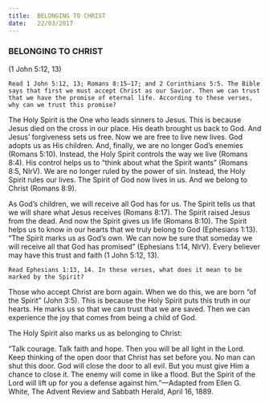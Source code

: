 ```yaml
---
title:  BELONGING TO CHRIST
date:   22/03/2017
---
```


### BELONGING TO CHRIST

(1 John 5:12, 13)

`Read 1 John 5:12, 13; Romans 8:15–17; and 2 Corinthians 5:5. The Bible says that first we must accept Christ as our Savior. Then we can trust that we have the promise of eternal life. According to these verses, why can we trust this promise?`

The Holy Spirit is the One who leads sinners to Jesus. This is because Jesus died on the cross in our place. His death brought us back to God. And Jesus’ forgiveness sets us free. Now we are free to live new lives. God adopts us as His children. And, finally, we are no longer God’s enemies (Romans 5:10). Instead, the Holy Spirit controls the way we live (Romans 8:4). His control helps us to “think about what the Spirit wants” (Romans 8:5, NIrV). We are no longer ruled by the power of sin. Instead, the Holy Spirit rules our lives. The Spirit of God now lives in us. And we belong to Christ (Romans 8:9). 

As God’s children, we will receive all God has for us. The Spirit tells us that we will share what Jesus receives (Romans 8:17). The Spirit raised Jesus from the dead. And now the Spirit gives us life (Romans 8:10). The Spirit helps us to know in our hearts that we truly belong to God (Ephesians 1:13). “The Spirit marks us as God’s own. We can now be sure that someday we will receive all that God has promised” (Ephesians 1:14, NIrV). Every believer may have this trust and faith (1 John 5:12, 13).

`Read Ephesians 1:13, 14. In these verses, what does it mean to be marked by the Spirit?`

Those who accept Christ are born again. When we do this, we are born “of the Spirit” (John 3:5). This is because the Holy Spirit puts this truth in our hearts. He marks us so that we can trust that we are saved. Then we can experience the joy that comes from being a child of God. 

The Holy Spirit also marks us as belonging to Christ: 

“Talk courage. Talk faith and hope. Then you will be all light in the Lord. Keep thinking of the open door that Christ has set before you. No man can shut this door. God will close the door to all evil. But you must give Him a chance to close it. The enemy will come in like a flood. But the Spirit of the Lord will lift up for you a defense against him.”—Adapted from Ellen G. White, The Advent Review and Sabbath Herald, April 16, 1889.